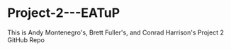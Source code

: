 # Project-2---EATuP
This is Andy Montenegro's, Brett Fuller's, and Conrad Harrison's Project 2 GitHub Repo
